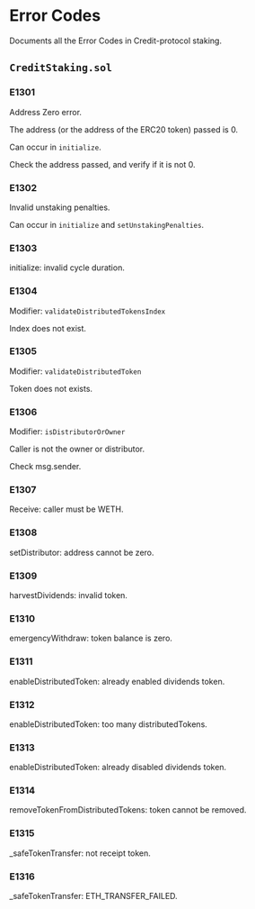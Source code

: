 # Error Codes

Documents all the Error Codes in Credit-protocol staking.

## `CreditStaking.sol`

### E1301

Address Zero error.

The address (or the address of the ERC20 token) passed is 0.

Can occur in `initialize`.

Check the address passed, and verify if it is not 0.

### E1302

Invalid unstaking penalties.

Can occur in `initialize` and `setUnstakingPenalties`.

### E1303

initialize: invalid cycle duration.

### E1304

Modifier: `validateDistributedTokensIndex`

Index does not exist.

### E1305

Modifier: `validateDistributedToken`

Token does not exists.

### E1306

Modifier: `isDistributorOrOwner`

Caller is not the owner or distributor.

Check msg.sender.

### E1307

Receive: caller must be WETH.

### E1308

setDistributor: address cannot be zero.

### E1309

harvestDividends: invalid token.

### E1310

emergencyWithdraw: token balance is zero.

### E1311

enableDistributedToken: already enabled dividends token.

### E1312

enableDistributedToken: too many distributedTokens.

### E1313

enableDistributedToken: already disabled dividends token.

### E1314

removeTokenFromDistributedTokens: token cannot be removed.

### E1315

\_safeTokenTransfer: not receipt token.

### E1316

\_safeTokenTransfer: ETH_TRANSFER_FAILED.
